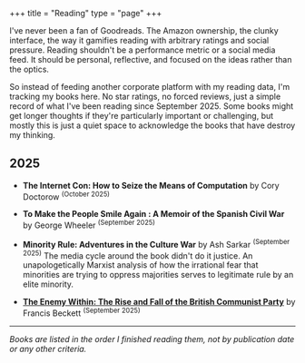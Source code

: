 +++
title = "Reading"
type = "page"
+++

I've never been a fan of Goodreads. The Amazon ownership, the clunky interface, the way it gamifies reading with arbitrary ratings and social pressure. Reading shouldn't be a performance metric or a social media feed. It should be personal, reflective, and focused on the ideas rather than the optics.

So instead of feeding another corporate platform with my reading data, I'm tracking my books here. No star ratings, no forced reviews, just a simple record of what I've been reading since September 2025. Some books might get longer thoughts if they're particularly important or challenging, but mostly this is just a quiet space to acknowledge the books that have destroy my thinking.

## 2025

- **The Internet Con: How to Seize the Means of Computation** by Cory Doctorow <sup>(October 2025)</sup>

- **To Make the People Smile Again : A Memoir of the Spanish Civil War** by George Wheeler <sup>(September 2025)</sup>

- **Minority Rule: Adventures in the Culture War** by Ash Sarkar <sup>(September 2025)</sup>
  The media cycle around the book didn't do it justice. An unapologetically Marxist analysis of how the irrational fear that minorities are trying to oppress majorities serves to legitimate rule by an elite minority.

- **[The Enemy Within: The Rise and Fall of the British Communist Party](https://wellredbooks.co.uk/product/enemy-within-the-rise-and-fall-of-the-british-communist-party/)** by Francis Beckett <sup>(September 2025)</sup>

---

*Books are listed in the order I finished reading them, not by publication date or any other criteria.*
